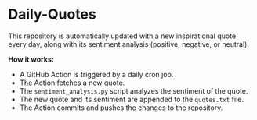 # Daily-Quotes

This repository is automatically updated with a new inspirational quote every day, along with its sentiment analysis (positive, negative, or neutral).

**How it works:**

* A GitHub Action is triggered by a daily cron job.
* The Action fetches a new quote.
* The `sentiment_analysis.py` script analyzes the sentiment of the quote.
* The new quote and its sentiment are appended to the `quotes.txt` file.
* The Action commits and pushes the changes to the repository.
